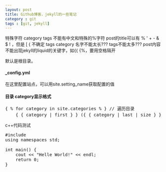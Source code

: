 ```yaml
---
layout: post
title: Github博客，jekyll的一些笔记
category : git 
tags : [git, jekyll]
---
```


特殊字符
category tags  不能有中文和特殊的%字符
post的title可以有  % ' + - & $ ! ，但是 \[ \{ 不确定
tags category 名字不能太长???
tags不能太多???
post内容不能出现jekyll的liquid的关键字，如\{\{ \{\%，要用空格隔开

默认是根目录。

#### _config.yml  
在这里配置站点，可以用site.setting_name获取配置的值  

#### 目录 category显示格式
<pre name=code class=jekyll>
{ % for category in site.categories % } // 遍历目录
	{ { category | first } } ({ { category | last | size } })  // 目录使用方法
</pre>

c++代码测试
<pre name=code class=cpp>
#include <iostream>
using namespaces std;

int main() {
	cout << "Helle World!" << endl;
	return 0;
}

</pre>

